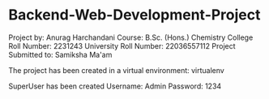 # Backend-Web-Development-Project
Project by:
Anurag Harchandani
Course: B.Sc. (Hons.) Chemistry
College Roll Number: 2231243
University Roll Number: 22036557112
Project Submitted to: Samiksha Ma'am

The project has been created in a virtual environment: virtualenv

SuperUser has been created
Username: Admin
Password: 1234
